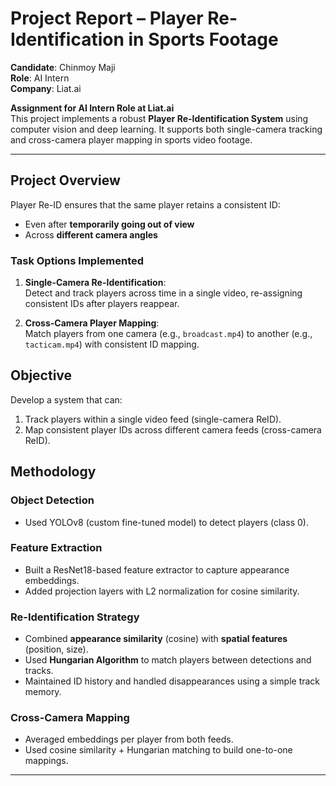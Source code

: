 #  Project Report – Player Re-Identification in Sports Footage

**Candidate**: Chinmoy Maji  
**Role**: AI Intern  
**Company**: Liat.ai

**Assignment for AI Intern Role at Liat.ai**  
This project implements a robust **Player Re-Identification System** using computer vision and deep learning. It supports both single-camera tracking and cross-camera player mapping in sports video footage.

---

##  Project Overview

Player Re-ID ensures that the same player retains a consistent ID:
-  Even after **temporarily going out of view**
-  Across **different camera angles**

###  Task Options Implemented
1. **Single-Camera Re-Identification**:  
   Detect and track players across time in a single video, re-assigning consistent IDs after players reappear.

2. **Cross-Camera Player Mapping**:  
   Match players from one camera (e.g., `broadcast.mp4`) to another (e.g., `tacticam.mp4`) with consistent ID mapping.

##  Objective

Develop a system that can:
1. Track players within a single video feed (single-camera ReID).
2. Map consistent player IDs across different camera feeds (cross-camera ReID).


##  Methodology

###  Object Detection
- Used YOLOv8 (custom fine-tuned model) to detect players (class 0).

###  Feature Extraction
- Built a ResNet18-based feature extractor to capture appearance embeddings.
- Added projection layers with L2 normalization for cosine similarity.

###  Re-Identification Strategy
- Combined **appearance similarity** (cosine) with **spatial features** (position, size).
- Used **Hungarian Algorithm** to match players between detections and tracks.
- Maintained ID history and handled disappearances using a simple track memory.

###  Cross-Camera Mapping
- Averaged embeddings per player from both feeds.
- Used cosine similarity + Hungarian matching to build one-to-one mappings.

---
